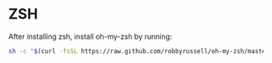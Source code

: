 # ZSH

After installing zsh, install oh-my-zsh by running:
```bash
sh -c "$(curl -fsSL https://raw.github.com/robbyrussell/oh-my-zsh/master/tools/install.sh)"
```
